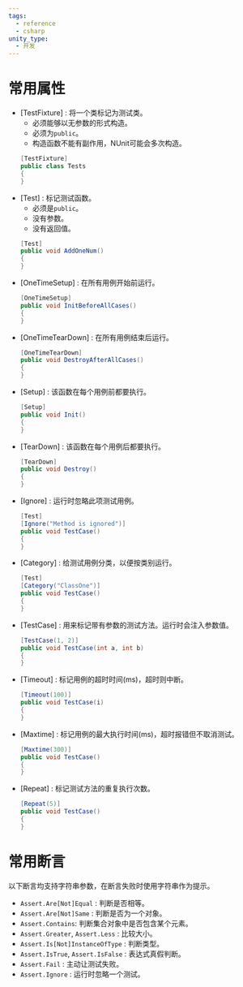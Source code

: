 ```yaml
---
tags:
  - reference
  - csharp
unity_type:
  - 开发
---
```


# 常用属性

- [TestFixture] : 将一个类标记为测试类。
	- 必须能够以无参数的形式构造。
	- 必须为`public`。
	- 构造函数不能有副作用，NUnit可能会多次构造。
	```csharp
	[TestFixture]
	public class Tests
	{
	}
	```
- [Test] : 标记测试函数。
	- 必须是`public`。
	- 没有参数。
	- 没有返回值。
	```csharp
	[Test]
	public void AddOneNum()
	{
	}
	```
- [OneTimeSetup] : 在所有用例开始前运行。
	```csharp
	[OneTimeSetup]
	public void InitBeforeAllCases()
	{
	}
	```
- [OneTimeTearDown] : 在所有用例结束后运行。
	```csharp
	[OneTimeTearDown]
	public void DestroyAfterAllCases()
	{
	}
	```
- [Setup] : 该函数在每个用例前都要执行。
	```csharp
	[Setup]
	public void Init()
	{
	}
	```
- [TearDown] : 该函数在每个用例后都要执行。
	```csharp
	[TearDown]
	public void Destroy()
	{
	}
	```
- [Ignore] : 运行时忽略此项测试用例。
	```csharp
	[Test]
	[Ignore("Method is ignored")]
	public void TestCase()
	{
	}
	```
- [Category] : 给测试用例分类，以便按类别运行。
	```csharp
	[Test]
	[Category("ClassOne")]
	public void TestCase()
	{
	}
	```
- [TestCase] : 用来标记带有参数的测试方法。运行时会注入参数值。
	```csharp
	[TestCase(1, 2)]
	public void TestCase(int a, int b)
	{
	}
	```
- \[Timeout] : 标记用例的超时时间(ms)，超时则中断。
	```csharp
	[Timeout(100)]
	public void TestCase(i)
	{
	}
	```
- [Maxtime] : 标记用例的最大执行时间(ms)，超时报错但不取消测试。
	```csharp
	[Maxtime(300)]
	public void TestCase()
	{
	}
	```
- [Repeat] : 标记测试方法的重复执行次数。
	```csharp
	[Repeat(5)]
	public void TestCase()
	{
	}
	```

# 常用断言

以下断言均支持字符串参数，在断言失败时使用字符串作为提示。

- `Assert.Are[Not]Equal` : 判断是否相等。
- `Assert.Are[Not]Same` : 判断是否为一个对象。
- `Assert.Contains`: 判断集合对象中是否包含某个元素。
- `Assert.Greater`, `Assert.Less` : 比较大小。
- `Assert.Is[Not]InstanceOfType` : 判断类型。
- `Assert.IsTrue`, `Assert.IsFalse` : 表达式真假判断。
- `Assert.Fail` : 主动让测试失败。
- `Assert.Ignore` : 运行时忽略一个测试。